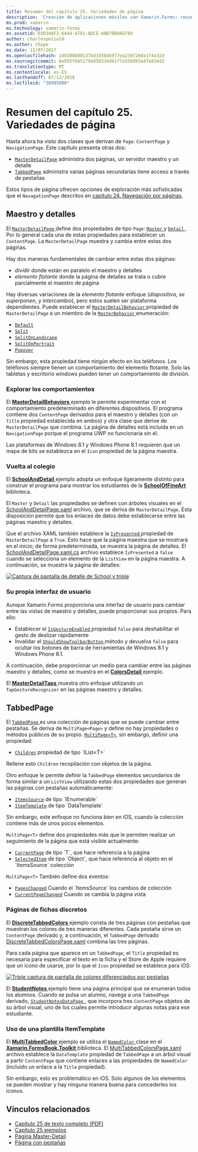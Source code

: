 ```yaml
---
title: Resumen del capítulo 25. Variedades de página
description: 'Creación de aplicaciones móviles con Xamarin.Forms: resumen del capítulo 25. Variedades de página'
ms.prod: xamarin
ms.technology: xamarin-forms
ms.assetid: D1D348F2-6A44-4781-ADCE-A0B7BB9AEF89
author: charlespetzold
ms.author: chape
ms.date: 11/07/2017
ms.openlocfilehash: 148388b80137bd335bbb977ea230726da1f4a32d
ms.sourcegitcommit: 6e955f6851794d58334d41f7a550d93a47e834d2
ms.translationtype: MT
ms.contentlocale: es-ES
ms.lasthandoff: 07/12/2018
ms.locfileid: "38995890"
---
```

# <a name="summary-of-chapter-25-page-varieties"></a>Resumen del capítulo 25. Variedades de página

Hasta ahora ha visto dos clases que derivan de `Page`: `ContentPage` y `NavigationPage`. Este capítulo presenta otras dos:

- [`MasterDetailPage`](xref:Xamarin.Forms.MasterDetailPage) administra dos páginas, un servidor maestro y un detalle
- [`TabbedPage`](xref:Xamarin.Forms.TabbedPage) administra varias páginas secundarias tiene acceso a través de pestañas

Estos tipos de página ofrecen opciones de exploración más sofisticadas que el `NavagationPage` descritos en [capítulo 24. Navegación por páginas](~/xamarin-forms/creating-mobile-apps-xamarin-forms/summaries/chapter24.md).

## <a name="master-and-detail"></a>Maestro y detalles

El [ `MasterDetailPage` ](xref:Xamarin.Forms.MasterDetailPage) define dos propiedades de tipo `Page`: [ `Master` ](xref:Xamarin.Forms.MasterDetailPage.Master) y [ `Detail` ](xref:Xamarin.Forms.MasterDetailPage.Detail). Por lo general cada una de estas propiedades para establecer un `ContentPage`. La `MasterDetailPage` muestra y cambia entre estas dos páginas.

Hay dos maneras fundamentales de cambiar entre estas dos páginas:

- *dividir* donde están en paralelo el maestro y detalles
- *elemento flotante* donde la página de detalles se trata o cubre parcialmente el maestro de página

Hay diversas variaciones de la *elemento flotante* enfoque (*diapositiva*, *se superponen*, y *intercambio*), pero estos suelen ser plataforma dependientes. Puede establecer el [ `MasterDetailBehavior` ](xref:Xamarin.Forms.MasterDetailPage.MasterBehavior) propiedad de `MasterDetailPage` a un miembro de la [ `MasterBehavior` ](xref:Xamarin.Forms.MasterBehavior) enumeración:

- [`Default`](xref:Xamarin.Forms.MasterBehavior.Default)
- [`Split`](xref:Xamarin.Forms.MasterBehavior.Split)
- [`SplitOnLandscape`](xref:Xamarin.Forms.MasterBehavior.SplitOnLandscape)
- [`SplitOnPortrait`](xref:Xamarin.Forms.MasterBehavior.SplitOnPortrait)
- [`Popover`](xref:Xamarin.Forms.MasterBehavior.Popover)

Sin embargo, esta propiedad tiene ningún efecto en los teléfonos. Los teléfonos siempre tienen un comportamiento del elemento flotante. Solo las tabletas y escritorio windows pueden tener un comportamiento de división.

### <a name="exploring-the-behaviors"></a>Explorar los comportamientos

El [ **MasterDetailBehaviors** ](https://github.com/xamarin/xamarin-forms-book-samples/tree/master/Chapter25/MasterDetailBehaviors) ejemplo le permite experimentar con el comportamiento predeterminado en diferentes dispositivos. El programa contiene dos `ContentPage` derivados para el maestro y detalles (con un `Title` propiedad establecida en ambos) y otra clase que derive de `MasterDetailPage` que combina. La página de detalles está incluida en un `NavigationPage` porque el programa UWP no funcionaría sin él.

Las plataformas de Windows 8.1 y Windows Phone 8.1 requieren que un mapa de bits se establezca en el `Icon` propiedad de la página maestra.

### <a name="back-to-school"></a>Vuelta al colegio

El [ **SchoolAndDetail** ](https://github.com/xamarin/xamarin-forms-book-samples/tree/master/Chapter25/SchoolAndDetail) ejemplo adopta un enfoque ligeramente distinto para construir el programa para mostrar los estudiantes de la [ **SchoolOfFineArt** ](https://github.com/xamarin/xamarin-forms-book-samples/tree/master/Libraries/SchoolOfFineArt) biblioteca.

El `Master` y `Detail` las propiedades se definen con árboles visuales en el [SchoolAndDetailPage.xaml](https://github.com/xamarin/xamarin-forms-book-samples/blob/master/Chapter25/SchoolAndDetail/SchoolAndDetail/SchoolAndDetail/SchoolAndDetailPage.xaml) archivo, que se deriva de `MasterDetailPage`. Esta disposición permite que los enlaces de datos debe establecerse entre las páginas maestro y detalles.

Que el archivo XAML también establece la [ `IsPresented` ](xref:Xamarin.Forms.MasterDetailPage.IsPresented) propiedad de `MasterDetailPage` a `True`. Esto hace que la página maestra que se mostrará en el inicio; de forma predeterminada, se muestra la página de detalles. El [SchoolAndDetailPage.xaml.cs](https://github.com/xamarin/xamarin-forms-book-samples/blob/master/Chapter25/SchoolAndDetail/SchoolAndDetail/SchoolAndDetail/SchoolAndDetailPage.xaml.cs) archivo establece `IsPresented` a `false` cuando se selecciona un elemento de la `ListView` en la página maestra. A continuación, se muestra la página de detalles:

[![Captura de pantalla de detalle de School y triple](images/ch25fg09-small.png "página de detalles de un MasterDetailPage")](images/ch25fg09-large.png#lightbox "página de detalles de un MasterDetailPage")

### <a name="your-own-user-interface"></a>Su propia interfaz de usuario

Aunque Xamarin.Forms proporciona una interfaz de usuario para cambiar entre las vistas de maestro y detalles, puede proporcionar sus propios. Para ello:

- Establecer el [ `IsGestureEnabled` ](xref:Xamarin.Forms.MasterDetailPage.IsGestureEnabled) propiedad `false` para deshabilitar el gesto de deslizar rápidamente
- Invalidar el [ `ShouldShowToolbarButton` ](xref:Xamarin.Forms.MasterDetailPage.ShouldShowToolbarButton) método y devuelva `false` para ocultar los botones de barra de herramientas de Windows 8.1 y Windows Phone 8.1.

A continuación, debe proporcionar un medio para cambiar entre las páginas maestro y detalles, como se muestra en el [ **ColorsDetail** ](https://github.com/xamarin/xamarin-forms-book-samples/tree/master/Chapter25/ColorsDetails) ejemplo.

El [ **MasterDetailTaps** ](https://github.com/xamarin/xamarin-forms-book-samples/tree/master/Chapter25/MasterDetailTaps) muestra otro enfoque utilizando un `TapGestureRecognizer` en las páginas maestro y detalles.

## <a name="tabbedpage"></a>TabbedPage

El [ `TabbedPage` ](xref:Xamarin.Forms.TabbedPage) es una colección de páginas que se puede cambiar entre pestañas. Se deriva de `MultiPage<Page>` y define no hay propiedades o métodos públicos de su propio. [`MultiPage<T>`](xref:Xamarin.Forms.MultiPage`1), sin embargo, definir una propiedad:

- [`Children`](xref:Xamarin.Forms.MultiPage`1.Children) propiedad de tipo `IList<T>`

Rellene esto `Children` recopilación con objetos de la página.

Otro enfoque le permite definir la `TabbedPage` elementos secundarios de forma similar a un `ListView` utilizando estas dos propiedades que generan las páginas con pestañas automáticamente:

- [`ItemsSource`](xref:Xamarin.Forms.MultiPage`1.ItemsSource) de tipo `IEnumerable`
- [`ItemTemplate`](xref:Xamarin.Forms.MultiPage`1.ItemTemplate) de tipo `DataTemplate`

Sin embargo, este enfoque no funciona bien en iOS, cuando la colección contiene más de unos pocos elementos.

`MultiPage<T>` define dos propiedades más que le permiten realizar un seguimiento de la página que está visible actualmente:

- [`CurrentPage`](xref:Xamarin.Forms.MultiPage`1.CurrentPage) de tipo `T`, que hace referencia a la página
- [`SelectedItem`](xref:Xamarin.Forms.MultiPage`1.SelectedItem) de tipo `Object`, que hace referencia al objeto en el `ItemsSource` colección

`MultiPage<T>` También define dos eventos:

- [`PagesChanged`](xref:Xamarin.Forms.MultiPage`1.PagesChanged) Cuando el `ItemsSource` los cambios de colección
- [`CurrentPageChanged`](xref:Xamarin.Forms.MultiPage`1.CurrentPageChanged) Cuando se cambia la página vista

### <a name="discrete-tab-pages"></a>Páginas de fichas discretos

El [ **DiscreteTabbedColors** ](https://github.com/xamarin/xamarin-forms-book-samples/tree/master/Chapter25/DiscreteTabbedColors) ejemplo consta de tres páginas con pestañas que muestran los colores de tres maneras diferentes. Cada pestaña sirve un `ContentPage` derivado y, a continuación, el `TabbedPage` derivado [DiscreteTabbedColorsPage.xaml](https://github.com/xamarin/xamarin-forms-book-samples/blob/master/Chapter25/DiscreteTabbedColors/DiscreteTabbedColors/DiscreteTabbedColors/DiscreteTabbedColorsPage.xaml) combina las tres páginas.

Para cada página que aparece en un `TabbedPage`, el `Title` propiedad es necesaria para especificar el texto en la ficha y el Store de Apple requiere que un icono de usarse, por lo que el `Icon` propiedad se establece para iOS:

[![Triple captura de pantalla de colores diferenciados por pestañas](images/ch25fg13-small.png "TabbedPage")](images/ch25fg13-large.png#lightbox "TabbedPage")

El [ **StudentNotes** ](https://github.com/xamarin/xamarin-forms-book-samples/tree/master/Chapter25/StudentNotes) ejemplo tiene una página principal que se enumeran todos los alumnos. Cuando se pulsa un alumno, navega a una `TabbedPage` derivado, [ `StudentNotesDataPage` ](https://github.com/xamarin/xamarin-forms-book-samples/blob/master/Chapter25/StudentNotes/StudentNotes/StudentNotes/StudentNotesDataPage.xaml), que incorpora tres `ContentPage` objetos de su árbol visual, uno de los cuales permite introducir algunas notas para ese estudiante.

### <a name="using-an-itemtemplate"></a>Uso de una plantilla ItemTemplate

El [ **MultiTabbedColor** ](https://github.com/xamarin/xamarin-forms-book-samples/tree/master/Chapter25/MultiTabbedColors) ejemplo se utiliza el [ `NamedColor` ](https://github.com/xamarin/xamarin-forms-book-samples/blob/master/Libraries/Xamarin.FormsBook.Toolkit/Xamarin.FormsBook.Toolkit/NamedColor.cs) clase en el [ **Xamarin.FormsBook.Toolkit** ](https://github.com/xamarin/xamarin-forms-book-samples/tree/master/Libraries/Xamarin.FormsBook.Toolkit) biblioteca. El [MultiTabbedColorsPage.xaml](https://github.com/xamarin/xamarin-forms-book-samples/blob/master/Chapter25/MultiTabbedColors/MultiTabbedColors/MultiTabbedColors/MultiTabbedColorsPage.xaml) archivo establece la `DataTemplate` propiedad de `TabbedPage` a un árbol visual a partir `ContentPage` que contiene enlaces a las propiedades de `NamedColor` (incluido un enlace a la `Title` propiedad).

Sin embargo, esto es problemático en iOS. Solo algunos de los elementos se pueden mostrar y hay ninguna manera buena para concederles los iconos.



## <a name="related-links"></a>Vínculos relacionados

- [Capítulo 25 de texto completo (PDF)](https://download.xamarin.com/developer/xamarin-forms-book/XamarinFormsBook-Ch25-Apr2016.pdf)
- [Capítulo 25 ejemplos](https://github.com/xamarin/xamarin-forms-book-samples/tree/master/Chapter25)
- [Página Master-Detail](~/xamarin-forms/app-fundamentals/navigation/master-detail-page.md)
- [Página con pestañas](~/xamarin-forms/app-fundamentals/navigation/tabbed-page.md)
